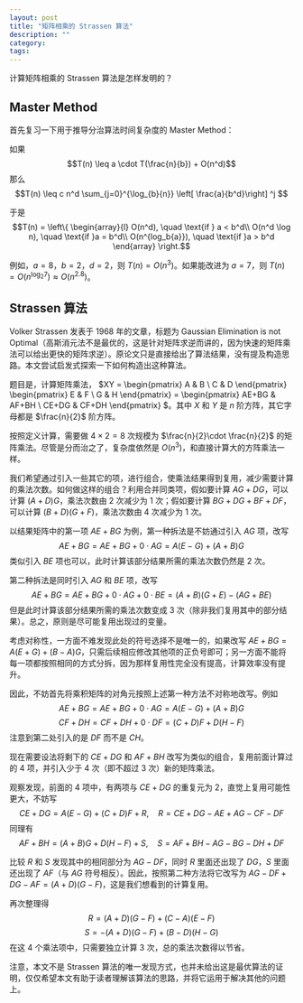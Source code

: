 ```yaml
---
layout: post
title: "矩阵相乘的 Strassen 算法"
description: ""
category:
tags:
---
```


计算矩阵相乘的 Strassen 算法是怎样发明的？

## Master Method

首先复习一下用于推导分治算法时间复杂度的 Master Method：

如果
$$T(n) \leq a \cdot T(\frac{n}{b}) + O(n^d)$$
那么 
$$T(n) \leq c n^d \sum_{j=0}^{\log_{b}{n}} \left[ \frac{a}{b^d}\right] ^j $$

于是
$$T(n) = \left\{ \begin{array}{l}
O(n^d), \quad \text{if } a < b^d\\
O(n^d \log n), \quad \text{if }a = b^d\\
O(n^{log_b{a}}), \quad \text{if }a > b^d
\end{array} \right.$$

例如，$a = 8$，$b = 2$，$d = 2$，则 $T(n) = O(n^3)$。如果能改进为 $a = 7$，则 $T(n) = O(n^{\log_2{7}}) \approx O(n^{2.8})$。

## Strassen 算法

Volker Strassen 发表于 1968 年的文章，标题为 Gaussian Elimination is not Optimal（高斯消元法不是最优的，这是针对矩阵求逆而讲的，因为快速的矩阵乘法可以给出更快的矩阵求逆）。原论文只是直接给出了算法结果，没有提及构造思路。本文尝试启发式探索一下如何构造出这种算法。

题目是，计算矩阵乘法，
$XY = \begin{pmatrix}
A & B \\ C & D 
\end{pmatrix}
\begin{pmatrix}
E & F \\ G & H
\end{pmatrix}
= \begin{pmatrix}
AE+BG & AF+BH \\ CE+DG & CF+DH
\end{pmatrix}
$。其中 $X$ 和 $Y$ 是 $n$ 阶方阵，其它字母都是 $\frac{n}{2}$ 阶方阵。

按照定义计算，需要做 $4 \times 2 = 8$ 次规模为 $\frac{n}{2}\cdot \frac{n}{2}$ 的矩阵乘法。尽管是分而治之了，复杂度依然是 $O(n^3)$，和直接计算大的方阵乘法一样。

我们希望通过引入一些其它的项，进行组合，使乘法结果得到复用，减少需要计算的乘法次数。如何做这样的组合？利用合并同类项，假如要计算 $AG+DG$，可以计算 $(A+D)G$，乘法次数由 2 次减少为 1 次；假如要计算 $BG+DG+BF+DF$，可以计算 $(B+D)(G+F)$，乘法次数由 4 次减少为 1 次。

以结果矩阵中的第一项 $AE+BG$ 为例，第一种拆法是不妨通过引入 $AG$ 项，改写 
$$AE+BG = AE+BG+0\cdot AG = A(E-G) + (A+B)G$$
类似引入 $BE$ 项也可以，此时计算该部分结果所需的乘法次数仍然是 2 次。

第二种拆法是同时引入 $AG$ 和 $BE$ 项，改写 
$$AE+BG = AE+BG+0\cdot AG + 0\cdot BE = (A+B)(G+E) - (AG+BE)$$
但是此时计算该部分结果所需的乘法次数变成 3 次（除非我们复用其中的部分结果）。总之，原则是尽可能复用出现过的变量。

考虑对称性，一方面不难发现此处的符号选择不是唯一的，如果改写 $AE+BG = A(E+G) + (B-A)G$，只需后续相应修改其他项的正负号即可；另一方面不能将每一项都按照相同的方式分拆，因为那样复用性完全没有提高，计算效率没有提升。

因此，不妨首先将乘积矩阵的对角元按照上述第一种方法不对称地改写。例如 
$$AE+BG = AE+BG+0\cdot AG = A(E-G) + (A+B)G$$
$$CF+DH = CF+DH+0\cdot DF = (C+D)F + D(H-F)$$
注意到第二处引入的是 $DF$ 而不是 $CH$。

现在需要设法将剩下的 $CE+DG$ 和 $AF+BH$ 改写为类似的组合，复用前面计算过的 4 项，并引入少于 4 次（即不超过 3 次）新的矩阵乘法。

观察发现，前面的 4 项中，有两项与 $CE+DG$ 的重复元为 2，直觉上复用可能性更大，不妨写 
$$CE+DG = A(E-G) + (C+D)F + R, \quad R = CE+DG-AE+AG-CF-DF$$
同理有 
$$AF+BH = (A+B)G + D(H-F) + S, \quad S = AF+BH-AG-BG-DH+DF$$

比较 $R$ 和 $S$ 发现其中的相同部分为 $AG-DF$，同时 $R$ 里面还出现了 $DG$，$S$ 里面还出现了 $AF$（与 $AG$ 符号相反）。因此，按照第二种方法将它改写为 $AG-DF+DG-AF = (A+D)(G-F)$，这是我们想看到的计算复用。

再次整理得 
$$R = (A+D)(G-F) + (C-A)(E-F)$$
$$S = -(A+D)(G-F) + (B-D)(H-G)$$
在这 4 个乘法项中，只需要独立计算 3 次，总的乘法次数得以节省。

注意，本文不是 Strassen 算法的唯一发现方式，也并未给出这是最优算法的证明，仅仅希望本文有助于读者理解该算法的思路，并将它运用于解决其他的问题上。
